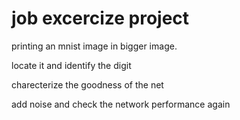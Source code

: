 # job excercize project
printing an mnist image in bigger image.

locate it and identify the digit

charecterize the goodness of the net

add noise and check the network performance again

